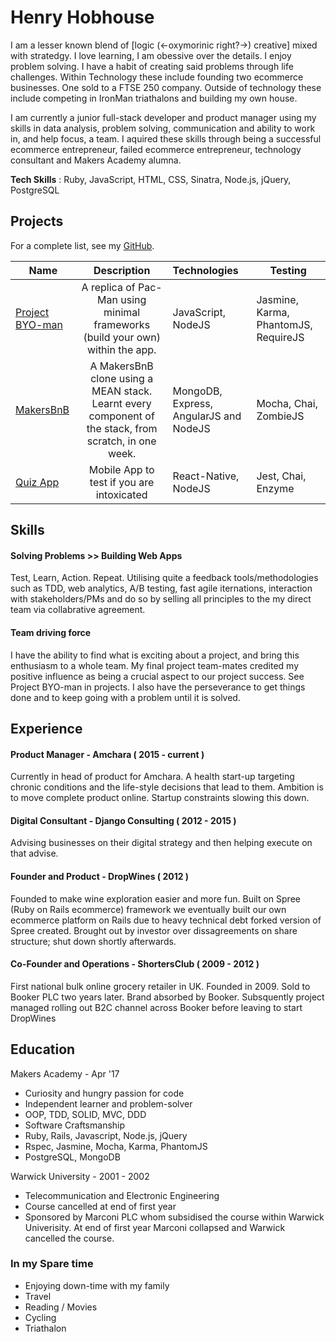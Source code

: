 # Henry Hobhouse

I am a lesser known blend of [logic (<-oxymorinic right?->) creative] mixed with stratedgy. I love learning, I am obessive over the details. I enjoy problem solving. I have a habit of creating said problems through life challenges. Within Technology these include founding two ecommerce businesses. One sold to a FTSE 250 company. Outside of technology these include competing in IronMan triathalons and building my own house.

I am currently a junior full-stack developer and product manager using my skills in data analysis, problem solving, communication and ability to work in, and help focus, a team. I aquired these skills through being a successful ecommerce entrepreneur, failed ecommerce entrepreneur, technology consultant and Makers Academy alumna. 

**Tech Skills** : Ruby, JavaScript, HTML, CSS, Sinatra, Node.js, jQuery, PostgreSQL

## Projects

For a complete list, see my [GitHub](https://github.com/henryhobhouse?tab=repositories).

| Name | Description  | Technologies |  Testing |
| -------------------------- |:-----------------------------------------------------------------------------:|:-------------------|-------------------|
| [Project BYO-man](https://github.com/henryhobhouse/project_byoman)| A replica of Pac-Man using minimal frameworks (build your own) within the app. | JavaScript,  NodeJS | Jasmine, Karma, PhantomJS, RequireJS |
| [MakersBnB](https://github.com/henryhobhouse/Makersbnb) | A MakersBnB clone using a MEAN stack. Learnt every component of the stack, from scratch, in one week. | MongoDB, Express, AngularJS and NodeJS | Mocha, Chai, ZombieJS  |
| [Quiz App](https://github.com/henryhobhouse/quiz-app) | Mobile App to test if you are intoxicated | React-Native, NodeJS | Jest, Chai, Enzyme |  

## Skills

#### Solving Problems >> Building Web Apps

Test, Learn, Action. Repeat. Utilising quite a feedback tools/methodologies such as TDD, web analytics, A/B testing, fast agile iternations, interaction with stakeholders/PMs and do so by selling all principles to the my direct team via collabrative agreement.

#### Team driving force
I have the ability to find what is exciting about a project, and bring this enthusiasm to a whole team. My final project team-mates credited my positive influence as being a crucial aspect to our project success. See Project BYO-man in projects. I also have the perseverance to get things done and to keep going with a problem until it is solved.

## Experience

#### Product Manager - Amchara ( 2015 - current )
Currently in head of product for Amchara. A health start-up targeting chronic conditions and the life-style decisions that lead to them. Ambition is to move complete product online. Startup constraints slowing this down. 

#### Digital Consultant - Django Consulting ( 2012 - 2015 )
Advising businesses on their digital strategy and then helping execute on that advise. 

#### Founder and Product - DropWines ( 2012 )
Founded to make wine exploration easier and more fun. Built on Spree (Ruby on Rails ecommerce) framework we eventually built our own ecommerce platform on Rails due to heavy technical debt forked version of Spree created. Brought out by investor over dissagreements on share structure; shut down shortly afterwards. 

#### Co-Founder and Operations - ShortersClub ( 2009 - 2012 )
First national bulk online grocery retailer in UK. Founded in 2009. Sold to Booker PLC two years later. Brand absorbed by Booker. Subsquently project managed rolling out B2C channel across Booker before leaving to start DropWines

## Education

Makers Academy - Apr '17

- Curiosity and hungry passion for code
- Independent learner and problem-solver
- OOP, TDD, SOLID, MVC, DDD
- Software Craftsmanship
- Ruby, Rails, Javascript, Node.js, jQuery
- Rspec, Jasmine, Mocha, Karma, PhantomJS
- PostgreSQL, MongoDB

Warwick University - 2001 - 2002

- Telecommunication and Electronic Engineering
- Course cancelled at end of first year
- Sponsored by Marconi PLC whom subsidised the course within Warwick Univerisity. At end of first year Marconi collapsed and Warwick cancelled the course.

### In my Spare time

  - Enjoying down-time with my family
  - Travel
  - Reading / Movies 
  - Cycling  
  - Triathalon
